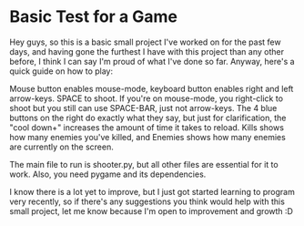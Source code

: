 # Basic Test for a Game
Hey guys, so this is a basic small project I've worked on for
the past few days, and having gone the furthest I have with this project than any other before, I think I can say I'm proud of what I've done so far. Anyway, here's a quick guide on how to play:

Mouse button enables mouse-mode, keyboard button enables right and left arrow-keys.
SPACE to shoot.
If you're on mouse-mode, you right-click to shoot but you still can use SPACE-BAR, just not arrow-keys.
The 4 blue buttons on the right do exactly what they say, but just for clarification, the "cool down+"
increases the amount of time it takes to reload.
Kills shows how many enemies you've killed, and Enemies shows how many enemies are currently on the screen.

The main file to run is shooter.py, but all other files are essential for it to work. Also, you need pygame and its dependencies.

I know there is a lot yet to improve, but I just got started learning to program very recently, so if there's
any suggestions you think would help with this small project, let me know because I'm open to improvement and growth :D
